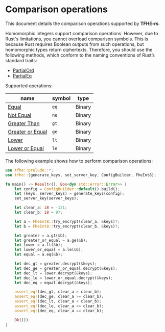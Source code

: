 # Comparison operations

This document details the comparison operations supported by **TFHE-rs**.

Homomorphic integers support comparison operations. However, due to Rust's limitations, you cannot overload comparison symbols. This is because Rust requires Boolean outputs from such operations, but homomorphic types return ciphertexts. Therefore, you should use the following methods, which conform to the naming conventions of Rust’s standard traits:

* [PartialOrd](https://doc.rust-lang.org/std/cmp/trait.PartialOrd.html)
* [PartialEq](https://doc.rust-lang.org/std/cmp/trait.PartialEq.html)

Supported operations:

| name                                                                        | symbol | type   |
| --------------------------------------------------------------------------- | ------ | ------ |
| [Equal](https://doc.rust-lang.org/std/cmp/trait.PartialEq.html)             | `eq`   | Binary |
| [Not Equal](https://doc.rust-lang.org/std/cmp/trait.PartialEq.html)         | `ne`   | Binary |
| [Greater Than](https://doc.rust-lang.org/std/cmp/trait.PartialOrd.html)     | `gt`   | Binary |
| [Greater or Equal](https://doc.rust-lang.org/std/cmp/trait.PartialOrd.html) | `ge`   | Binary |
| [Lower](https://doc.rust-lang.org/std/cmp/trait.PartialOrd.html)            | `lt`   | Binary |
| [Lower or Equal](https://doc.rust-lang.org/std/cmp/trait.PartialOrd.html)   | `le`   | Binary |

The following example shows how to perform comparison operations:

```rust
use tfhe::prelude::*;
use tfhe::{generate_keys, set_server_key, ConfigBuilder, FheInt8};

fn main() -> Result<(), Box<dyn std::error::Error>> {
    let config = ConfigBuilder::default().build();
    let (keys, server_keys) = generate_keys(config);
    set_server_key(server_keys);

    let clear_a: i8 = -121;
    let clear_b: i8 = 87;

    let a = FheInt8::try_encrypt(clear_a, &keys)?;
    let b = FheInt8::try_encrypt(clear_b, &keys)?;

    let greater = a.gt(&b);
    let greater_or_equal = a.ge(&b);
    let lower = a.lt(&b);
    let lower_or_equal = a.le(&b);
    let equal = a.eq(&b);

    let dec_gt = greater.decrypt(&keys);
    let dec_ge = greater_or_equal.decrypt(&keys);
    let dec_lt = lower.decrypt(&keys);
    let dec_le = lower_or_equal.decrypt(&keys);
    let dec_eq = equal.decrypt(&keys);

    assert_eq!(dec_gt, clear_a > clear_b);
    assert_eq!(dec_ge, clear_a >= clear_b);
    assert_eq!(dec_lt, clear_a < clear_b);
    assert_eq!(dec_le, clear_a <= clear_b);
    assert_eq!(dec_eq, clear_a == clear_b);

    Ok(())
}
```
